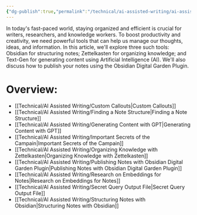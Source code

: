 ```yaml
---
{"dg-publish":true,"permalink":"/technical/ai-assisted-writing/ai-assisted-writing/","noteIcon":"Technical","created":"2023-04-07T21:54:08.254+02:00","updated":"2023-04-16T12:39:24.515+02:00"}
---
```



In today's fast-paced world, staying organized and efficient is crucial for writers, researchers, and knowledge workers. To boost productivity and creativity, we need powerful tools that can help us manage our thoughts, ideas, and information. In this article, we'll explore three such tools: Obsidian for structuring notes; Zettelkasten for organizing knowledge; and Text-Gen for generating content using Artificial Intelligence (AI). We'll also discuss how to publish your notes using the Obsidian Digital Garden Plugin.

# Overview:

- [[Technical/AI Assisted Writing/Custom Callouts\|Custom Callouts]]
- [[Technical/AI Assisted Writing/Finding a Note Structure\|Finding a Note Structure]]
- [[Technical/AI Assisted Writing/Generating Content with GPT\|Generating Content with GPT]]
- [[Technical/AI Assisted Writing/Important Secrets of the Campain\|Important Secrets of the Campain]]
- [[Technical/AI Assisted Writing/Organizing Knowledge with Zettelkasten\|Organizing Knowledge with Zettelkasten]]
- [[Technical/AI Assisted Writing/Publishing Notes with Obsidian Digital Garden Plugin\|Publishing Notes with Obsidian Digital Garden Plugin]]
- [[Technical/AI Assisted Writing/Research on Embeddings for Notes\|Research on Embeddings for Notes]]
- [[Technical/AI Assisted Writing/Secret Query Output File\|Secret Query Output File]]
- [[Technical/AI Assisted Writing/Structuring Notes with Obsidian\|Structuring Notes with Obsidian]]


